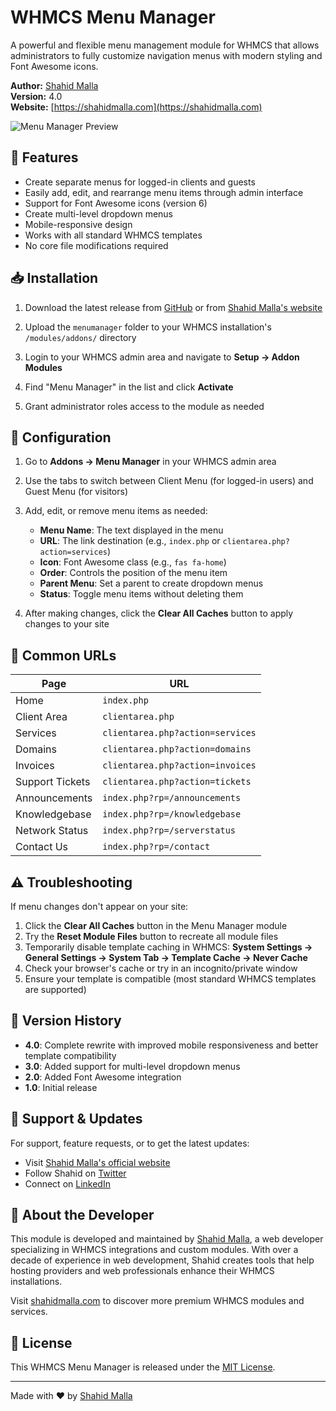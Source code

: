 # WHMCS Menu Manager

A powerful and flexible menu management module for WHMCS that allows administrators to fully customize navigation menus with modern styling and Font Awesome icons.

**Author:** [Shahid Malla](https://shahidmalla.com)  
**Version:** 4.0  
**Website:** [https://shahidmalla.com](https://shahidmalla.com)

![Menu Manager Preview](https://shahidmalla.com/assets/images/menumanager-preview.jpg)

## 🌟 Features

- Create separate menus for logged-in clients and guests
- Easily add, edit, and rearrange menu items through admin interface
- Support for Font Awesome icons (version 6)
- Create multi-level dropdown menus
- Mobile-responsive design
- Works with all standard WHMCS templates
- No core file modifications required

## 📥 Installation

1. Download the latest release from [GitHub](https://github.com/shahidmalla/whmcs-menu-manager) or from [Shahid Malla's website](https://shahidmalla.com/products/whmcs-menu-manager)

2. Upload the `menumanager` folder to your WHMCS installation's `/modules/addons/` directory

3. Login to your WHMCS admin area and navigate to **Setup → Addon Modules**

4. Find "Menu Manager" in the list and click **Activate**

5. Grant administrator roles access to the module as needed

## 🔧 Configuration

1. Go to **Addons → Menu Manager** in your WHMCS admin area

2. Use the tabs to switch between Client Menu (for logged-in users) and Guest Menu (for visitors)

3. Add, edit, or remove menu items as needed:
   - **Menu Name**: The text displayed in the menu
   - **URL**: The link destination (e.g., `index.php` or `clientarea.php?action=services`)
   - **Icon**: Font Awesome class (e.g., `fas fa-home`)
   - **Order**: Controls the position of the menu item
   - **Parent Menu**: Set a parent to create dropdown menus
   - **Status**: Toggle menu items without deleting them

4. After making changes, click the **Clear All Caches** button to apply changes to your site

## 🚀 Common URLs

| Page | URL |
|------|-----|
| Home | `index.php` |
| Client Area | `clientarea.php` |
| Services | `clientarea.php?action=services` |
| Domains | `clientarea.php?action=domains` |
| Invoices | `clientarea.php?action=invoices` |
| Support Tickets | `clientarea.php?action=tickets` |
| Announcements | `index.php?rp=/announcements` |
| Knowledgebase | `index.php?rp=/knowledgebase` |
| Network Status | `index.php?rp=/serverstatus` |
| Contact Us | `index.php?rp=/contact` |

## ⚠️ Troubleshooting

If menu changes don't appear on your site:

1. Click the **Clear All Caches** button in the Menu Manager module
2. Try the **Reset Module Files** button to recreate all module files
3. Temporarily disable template caching in WHMCS: **System Settings → General Settings → System Tab → Template Cache → Never Cache**
4. Check your browser's cache or try in an incognito/private window
5. Ensure your template is compatible (most standard WHMCS templates are supported)

## 🔄 Version History

- **4.0**: Complete rewrite with improved mobile responsiveness and better template compatibility
- **3.0**: Added support for multi-level dropdown menus
- **2.0**: Added Font Awesome integration
- **1.0**: Initial release

## 🔗 Support & Updates

For support, feature requests, or to get the latest updates:

- Visit [Shahid Malla's official website](https://shahidmalla.com)
- Follow Shahid on [Twitter](https://twitter.com/shahidmalla_)
- Connect on [LinkedIn](https://linkedin.com/in/shahidmalla)

## 📝 About the Developer

This module is developed and maintained by [Shahid Malla](https://shahidmalla.com), a web developer specializing in WHMCS integrations and custom modules. With over a decade of experience in web development, Shahid creates tools that help hosting providers and web professionals enhance their WHMCS installations.

Visit [shahidmalla.com](https://shahidmalla.com) to discover more premium WHMCS modules and services.

## 📜 License

This WHMCS Menu Manager is released under the [MIT License](LICENSE).

---

Made with ❤️ by [Shahid Malla](https://shahidmalla.com)
